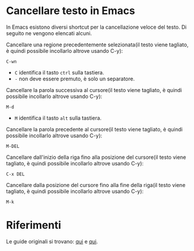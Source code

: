 # Cancellare testo in Emacs
In Emacs esistono diversi shortcut per la cancellazione veloce del testo. Di seguito ne vengono elencati alcuni.

Cancellare una regione precedentemente selezionata(il testo viene tagliato, è quindi possibile incollarlo altrove usando C-y):
```
C-wn
``` 
- `C` identifica il tasto `ctrl` sulla tastiera.
- `-` non deve essere premuto, è solo un separatore.

Cancellare la parola successiva al cursore(il testo viene tagliato, è quindi possibile incollarlo altrove usando C-y):
```
M-d
```
- `M` identifica il tasto `alt` sulla tastiera.

Cancellare la parola precedente al cursore(il testo viene tagliato, è quindi possibile incollarlo altrove usando C-y):
```
M-DEL
```

Cancellare dall'inizio della riga fino alla posizione del cursore(il testo viene tagliato, è quindi possibile incollarlo altrove usando C-y):
```
C-x DEL
```

Cancellare dalla posizione del cursore fino alla fine della riga(il testo viene tagliato, è quindi possibile incollarlo altrove usando C-y):
```
M-k
```

# Riferimenti
Le guide originali si trovano: [qui](https://www.gnu.org/software/emacs/manual/html_node/emacs/Other-Kill-Commands.html) e [qui](https://www.gnu.org/software/emacs/manual/html_node/emacs/Erasing.html).